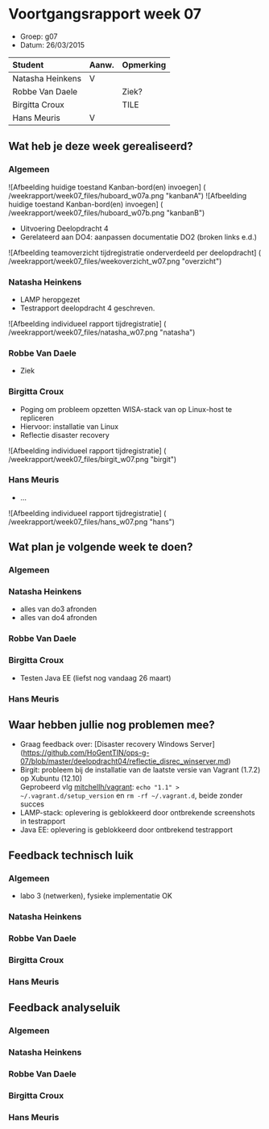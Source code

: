 # Voortgangsrapport week 07

* Groep: g07
* Datum: 26/03/2015

| Student  | Aanw. | Opmerking |
| :---     | :---  | :---      |
| Natasha Heinkens |   V    |           |
| Robbe Van Daele |       |   Ziek?        |
| Birgitta Croux |       |  TILE         |
| Hans Meuris |   V    |           |

## Wat heb je deze week gerealiseerd?

### Algemeen

![Afbeelding huidige toestand Kanban-bord(en) invoegen] ( /weekrapport/week07_files/huboard_w07a.png "kanbanA")
![Afbeelding huidige toestand Kanban-bord(en) invoegen] ( /weekrapport/week07_files/huboard_w07b.png "kanbanB")

* Uitvoering Deelopdracht 4
* Gerelateerd aan DO4: aanpassen documentatie DO2 (broken links e.d.)

![Afbeelding teamoverzicht tijdregistratie onderverdeeld per deelopdracht] ( /weekrapport/week07_files/weekoverzicht_w07.png  "overzicht") 

### Natasha Heinkens

* LAMP heropgezet
* Testrapport deelopdracht 4 geschreven.


![Afbeelding individueel rapport tijdregistratie] ( /weekrapport/week07_files/natasha_w07.png "natasha")

### Robbe Van Daele

* Ziek


### Birgitta Croux

* Poging om probleem opzetten WISA-stack van op Linux-host te repliceren
* Hiervoor: installatie van Linux
* Reflectie disaster recovery

![Afbeelding individueel rapport tijdregistratie] ( /weekrapport/week07_files/birgit_w07.png "birgit")

### Hans Meuris

* ...

![Afbeelding individueel rapport tijdregistratie] ( /weekrapport/week07_files/hans_w07.png "hans")

## Wat plan je volgende week te doen?

### Algemeen
### Natasha Heinkens
* alles van do3 afronden
* alles van do4 afronden
### Robbe Van Daele
### Birgitta Croux

* Testen Java EE (liefst nog vandaag 26 maart)


### Hans Meuris

## Waar hebben jullie nog problemen mee?

* Graag feedback over: [Disaster recovery Windows Server] (https://github.com/HoGentTIN/ops-g-07/blob/master/deelopdracht04/reflectie_disrec_winserver.md)
* Birgit: probleem bij de installatie van de laatste versie van Vagrant (1.7.2) op Xubuntu (12.10)  
  Geprobeerd vlg [mitchellh/vagrant]: `echo "1.1" > ~/.vagrant.d/setup_version` en `rm -rf ~/.vagrant.d`, beide zonder succes
* LAMP-stack: oplevering is geblokkeerd door ontbrekende screenshots in testrapport
* Java EE: oplevering is geblokkeerd door ontbrekend testrapport

## Feedback technisch luik

### Algemeen
* labo 3 (netwerken), fysieke implementatie OK

### Natasha Heinkens
### Robbe Van Daele
### Birgitta Croux
### Hans Meuris

## Feedback analyseluik

### Algemeen

### Natasha Heinkens
### Robbe Van Daele
### Birgitta Croux
### Hans Meuris


[mitchellh/vagrant]: https://github.com/mitchellh/vagrant/issues/3195
